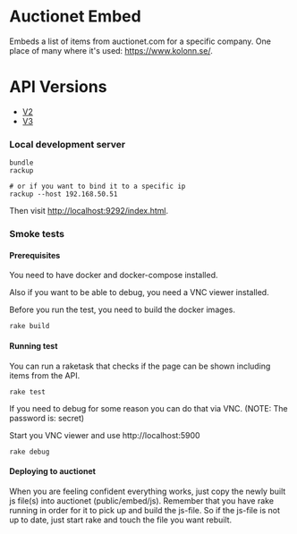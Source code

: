 # Auctionet Embed

Embeds a list of items from auctionet.com for a specific company. One place of many where it's used: https://www.kolonn.se/.

# API Versions

* [V2](README.v2.md)
* [V3](README.v3.md)

### Local development server

    bundle
    rackup

    # or if you want to bind it to a specific ip
    rackup --host 192.168.50.51

Then visit <http://localhost:9292/index.html>.

### Smoke tests

#### Prerequisites

You need to have docker and docker-compose installed.

Also if you want to be able to debug, you need a VNC viewer installed.

Before you run the test, you need to build the docker images.

    rake build

#### Running test

You can run a raketask that checks if the page can be shown including items from the API.

    rake test

If you need to debug for some reason you can do that via VNC. (NOTE: The password is: secret)

Start you VNC viewer and use http://localhost:5900

    rake debug

#### Deploying to auctionet

When you are feeling confident everything works, just copy the newly built js file(s) into auctionet (public/embed/js).
Remember that you have rake running in order for it to pick up and build the js-file. So if the js-file is not up to date, just start rake and touch the file you want rebuilt.
